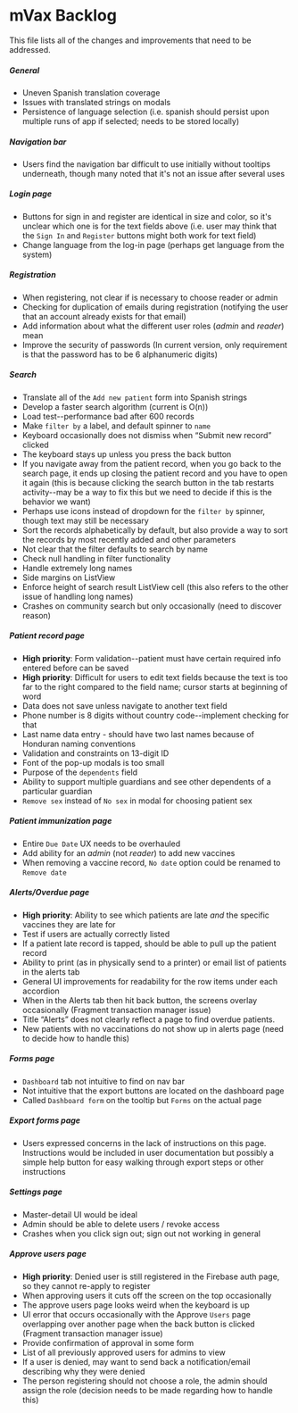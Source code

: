 # mVax Backlog

This file lists all of the changes and improvements that need to be addressed.

##### General

* Uneven Spanish translation coverage
* Issues with translated strings on modals
* Persistence of language selection (i.e. spanish should persist upon multiple runs of app if selected; needs to be stored locally)

##### Navigation bar

* Users find the navigation bar difficult to use initially without tooltips underneath, though many noted that it's not an issue after several uses
 
##### Login page

* Buttons for sign in and register are identical in size and color, so it's unclear which one is for the text fields above (i.e. user may think that the `Sign In` and `Register` buttons might both work for text field)
* Change language from the log-in page (perhaps get language from the system)

##### Registration

* When registering, not clear if is necessary to choose reader or admin
* Checking for duplication of emails during registration (notifying the user that an account already exists for that email)
* Add information about what the different user roles (_admin_ and _reader_) mean
* Improve the security of passwords (In current version, only requirement is that the password has to be 6 alphanumeric digits)

##### Search

* Translate all of the `Add new patient` form into Spanish strings
* Develop a faster search algorithm (current is O(n))
* Load test--performance bad after 600 records
* Make `filter by` a label, and default spinner to `name`
* Keyboard occasionally does not dismiss when “Submit new record” clicked
* The keyboard stays up unless you press the back button
* If you navigate away from the patient record, when you go back to the search page, it ends up closing the patient record and you have to open it again (this is because clicking the search button in the tab restarts activity--may be a way to fix this but we need to decide if this is the behavior we want)
* Perhaps use icons instead of dropdown for the `filter by` spinner, though text may still be necessary
* Sort the records alphabetically by default, but also provide a way to sort the records by most recently added and other parameters
* Not clear that the filter defaults to search by name
* Check null handling in filter functionality
* Handle extremely long names
* Side margins on ListView
* Enforce height of search result ListView cell (this also refers to the other issue of handling long names)
* Crashes on community search but only occasionally (need to discover reason)

##### Patient record page 

* **High priority**: Form validation--patient must have certain required info entered before can be saved
* **High priority**: Difficult for users to edit text fields because the text is too far to the right compared to the field name; cursor starts at beginning of word
* Data does not save unless navigate to another text field
* Phone number is 8 digits without country code--implement checking for that
* Last name data entry - should have two last names because of Honduran naming conventions
* Validation and constraints on 13-digit ID
* Font of the pop-up modals is too small
* Purpose of the `dependents` field
* Ability to support multiple guardians and see other dependents of a particular guardian
* `Remove sex` instead of `No sex` in modal for choosing patient sex

##### Patient immunization page
* Entire `Due Date` UX needs to be overhauled
* Add ability for an _admin_ (not _reader_) to add new vaccines
* When removing a vaccine record, `No date` option could be renamed to `Remove date`

##### Alerts/Overdue page
* **High priority**: Ability to see which patients are late _and_ the specific vaccines they are late for
* Test if users are actually correctly listed
* If a patient late record is tapped, should be able to pull up the patient record
* Ability to print (as in physically send to a printer) or email list of patients in the alerts tab
* General UI improvements for readability for the row items under each accordion
* When in the Alerts tab then hit back button, the screens overlay occasionally (Fragment transaction manager issue)
* Title “Alerts” does not clearly reflect a page to find overdue patients.
* New patients with no vaccinations do not show up in alerts page (need to decide how to handle this)

##### Forms page

* `Dashboard` tab not intuitive to find on nav bar
* Not intuitive that the export buttons are located on the dashboard page
* Called `Dashboard form` on the tooltip but `Forms` on the actual page 

##### Export forms page

* Users expressed concerns in the lack of instructions on this page. Instructions would be included in user documentation but possibly a simple help button for easy walking through export steps or other instructions

##### Settings page

* Master-detail UI would be ideal
* Admin should be able to delete users / revoke access
* Crashes when you click sign out; sign out not working in general

##### Approve users page

* **High priority**: Denied user is still registered in the Firebase auth page, so they cannot re-apply to register
* When approving users it cuts off the screen on the top occasionally
* The approve users page looks weird when the keyboard is up
* UI error that occurs occasionally with the Approve `Users` page overlapping over another page when the back button is clicked (Fragment transaction manager issue)
* Provide confirmation of approval in some form
* List of all previously approved users for admins to view
* If a user is denied, may want to send back a notification/email describing why they were denied
* The person registering should not choose a role, the admin should assign the role (decision needs to be made regarding how to handle this)
